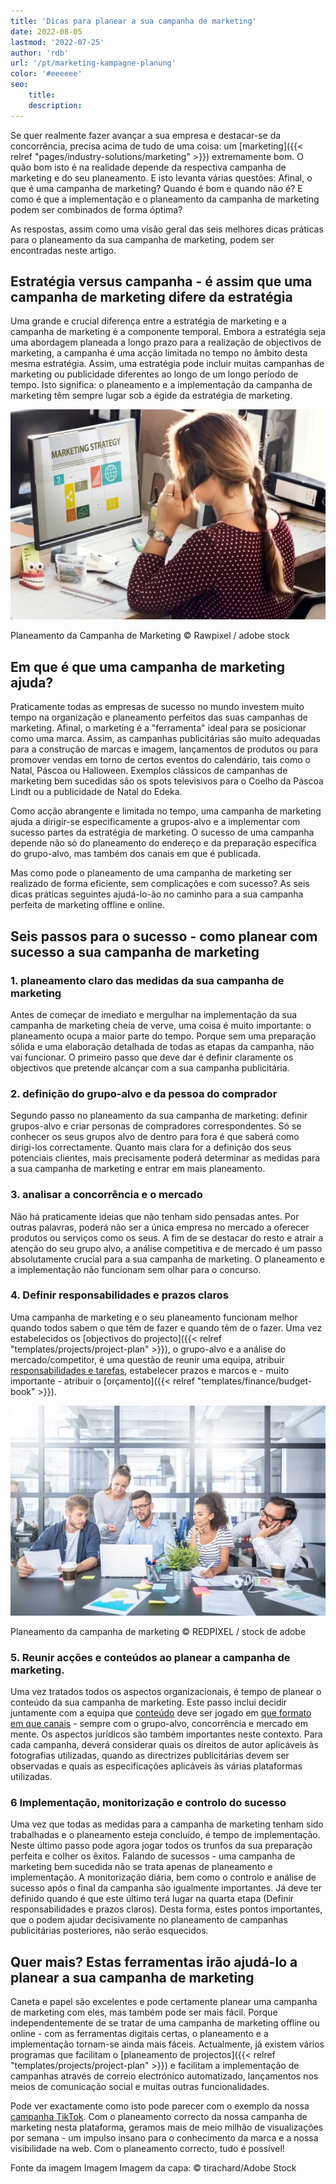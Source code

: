 ```yaml
---
title: 'Dicas para planear a sua campanha de marketing'
date: 2022-08-05
lastmod: '2022-07-25'
author: 'rdb'
url: '/pt/marketing-kampagne-planung'
color: '#eeeeee'
seo:
    title:
    description:
---
```


Se quer realmente fazer avançar a sua empresa e destacar-se da concorrência, precisa acima de tudo de uma coisa: um [marketing]({{< relref "pages/industry-solutions/marketing" >}}) extremamente bom. O quão bom isto é na realidade depende da respectiva campanha de marketing e do seu planeamento. E isto levanta várias questões: Afinal, o que é uma campanha de marketing? Quando é bom e quando não é? E como é que a implementação e o planeamento da campanha de marketing podem ser combinados de forma óptima?

As respostas, assim como uma visão geral das seis melhores dicas práticas para o planeamento da sua campanha de marketing, podem ser encontradas neste artigo.

## Estratégia versus campanha - é assim que uma campanha de marketing difere da estratégia

Uma grande e crucial diferença entre a estratégia de marketing e a campanha de marketing é a componente temporal. Embora a estratégia seja uma abordagem planeada a longo prazo para a realização de objectivos de marketing, a campanha é uma acção limitada no tempo no âmbito desta mesma estratégia. Assim, uma estratégia pode incluir muitas campanhas de marketing ou publicidade diferentes ao longo de um longo período de tempo. Isto significa: o planeamento e a implementação da campanha de marketing têm sempre lugar sob a égide da estratégia de marketing.

![Empregado assume o planeamento da campanha de marketing.](Marketing-Kampagne-Planung_AdobeStock_101585925-711x474.jpg)

Planeamento da Campanha de Marketing © Rawpixel / adobe stock

## Em que é que uma campanha de marketing ajuda?

Praticamente todas as empresas de sucesso no mundo investem muito tempo na organização e planeamento perfeitos das suas campanhas de marketing. Afinal, o marketing é a "ferramenta" ideal para se posicionar como uma marca. Assim, as campanhas publicitárias são muito adequadas para a construção de marcas e imagem, lançamentos de produtos ou para promover vendas em torno de certos eventos do calendário, tais como o Natal, Páscoa ou Halloween. Exemplos clássicos de campanhas de marketing bem sucedidas são os spots televisivos para o Coelho da Páscoa Lindt ou a publicidade de Natal do Edeka.

Como acção abrangente e limitada no tempo, uma campanha de marketing ajuda a dirigir-se especificamente a grupos-alvo e a implementar com sucesso partes da estratégia de marketing. O sucesso de uma campanha depende não só do planeamento do endereço e da preparação específica do grupo-alvo, mas também dos canais em que é publicada.

Mas como pode o planeamento de uma campanha de marketing ser realizado de forma eficiente, sem complicações e com sucesso? As seis dicas práticas seguintes ajudá-lo-ão no caminho para a sua campanha perfeita de marketing offline e online.

## Seis passos para o sucesso - como planear com sucesso a sua campanha de marketing

### 1\. planeamento claro das medidas da sua campanha de marketing

Antes de começar de imediato e mergulhar na implementação da sua campanha de marketing cheia de verve, uma coisa é muito importante: o planeamento ocupa a maior parte do tempo. Porque sem uma preparação sólida e uma elaboração detalhada de todas as etapas da campanha, não vai funcionar. O primeiro passo que deve dar é definir claramente os objectivos que pretende alcançar com a sua campanha publicitária.

### 2\. definição do grupo-alvo e da pessoa do comprador

Segundo passo no planeamento da sua campanha de marketing: definir grupos-alvo e criar personas de compradores correspondentes. Só se conhecer os seus grupos alvo de dentro para fora é que saberá como dirigi-los correctamente. Quanto mais clara for a definição dos seus potenciais clientes, mais precisamente poderá determinar as medidas para a sua campanha de marketing e entrar em mais planeamento.

### 3\. analisar a concorrência e o mercado

Não há praticamente ideias que não tenham sido pensadas antes. Por outras palavras, poderá não ser a única empresa no mercado a oferecer produtos ou serviços como os seus. A fim de se destacar do resto e atrair a atenção do seu grupo alvo, a análise competitiva e de mercado é um passo absolutamente crucial para a sua campanha de marketing. O planeamento e a implementação não funcionam sem olhar para o concurso.

### 4\. Definir responsabilidades e prazos claros

Uma campanha de marketing e o seu planeamento funcionam melhor quando todos sabem o que têm de fazer e quando têm de o fazer. Uma vez estabelecidos os [objectivos do projecto]({{< relref "templates/projects/project-plan" >}}), o grupo-alvo e a análise do mercado/competitor, é uma questão de reunir uma equipa, atribuir [responsabilidades e tarefas](https://seatable.io/pt/projektstrukturplan-vorlage/), estabelecer prazos e marcos e - muito importante - atribuir o [orçamento]({{< relref "templates/finance/budget-book" >}}).

![A equipa de marketing discute o procedimento de planeamento de campanhas.](Marketing-Kampagne-Planung_AdobeStock_216876303-711x474.jpg)

Planeamento da campanha de marketing © REDPIXEL / stock de adobe

### 5\. Reunir acções e conteúdos ao planear a campanha de marketing.

Uma vez tratados todos os aspectos organizacionais, é tempo de planear o conteúdo da sua campanha de marketing. Este passo inclui decidir juntamente com a equipa que [conteúdo](https://seatable.io/pt/social-media-plan-vorlage/) deve ser jogado em [que formato em que canais](https://seatable.io/pt/social-media-plan-vorlage/) - sempre com o grupo-alvo, concorrência e mercado em mente. Os aspectos jurídicos são também importantes neste contexto. Para cada campanha, deverá considerar quais os direitos de autor aplicáveis às fotografias utilizadas, quando as directrizes publicitárias devem ser observadas e quais as especificações aplicáveis às várias plataformas utilizadas.

### 6 Implementação, monitorização e controlo do sucesso

Uma vez que todas as medidas para a campanha de marketing tenham sido trabalhadas e o planeamento esteja concluído, é tempo de implementação. Neste último passo pode agora jogar todos os trunfos da sua preparação perfeita e colher os êxitos. Falando de sucessos - uma campanha de marketing bem sucedida não se trata apenas de planeamento e implementação. A monitorização diária, bem como o controlo e análise de sucesso após o final da campanha são igualmente importantes. Já deve ter definido quando é que este último terá lugar na quarta etapa (Definir responsabilidades e prazos claros). Desta forma, estes pontos importantes, que o podem ajudar decisivamente no planeamento de campanhas publicitárias posteriores, não serão esquecidos.

## Quer mais? Estas ferramentas irão ajudá-lo a planear a sua campanha de marketing

Caneta e papel são excelentes e pode certamente planear uma campanha de marketing com eles, mas também pode ser mais fácil. Porque independentemente de se tratar de uma campanha de marketing offline ou online - com as ferramentas digitais certas, o planeamento e a implementação tornam-se ainda mais fáceis. Actualmente, já existem vários programas que facilitam o [planeamento de projectos]({{< relref "templates/projects/project-plan" >}}) e facilitam a implementação de campanhas através de correio electrónico automatizado, lançamentos nos meios de comunicação social e muitas outras funcionalidades.

Pode ver exactamente como isto pode parecer com o exemplo da nossa [campanha TikTok](https://t3n.de/consent?redirecturl=%2Fnews%2Fseatable-tiktok-case-study-1477428%2F). Com o planeamento correcto da nossa campanha de marketing nesta plataforma, geramos mais de meio milhão de visualizações por semana - um impulso insano para o conhecimento da marca e a nossa visibilidade na web. Com o planeamento correcto, tudo é possível!

Fonte da imagem Imagem Imagem da capa: © tirachard/Adobe Stock
